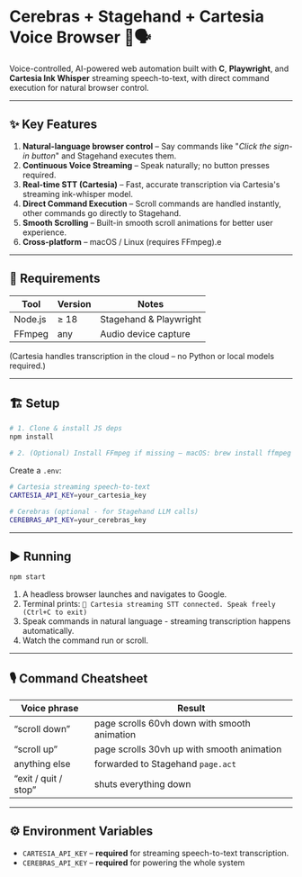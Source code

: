# Cerebras + Stagehand + Cartesia Voice Browser 🚀🗣️

Voice-controlled, AI-powered web automation built with **C**, **Playwright**, and **Cartesia Ink Whisper** streaming speech-to-text, with direct command execution for natural browser control.

---

## ✨ Key Features

1. **Natural-language browser control** – Say commands like "*Click the sign-in button*" and Stagehand executes them.
2. **Continuous Voice Streaming** – Speak naturally; no button presses required.
3. **Real-time STT (Cartesia)** – Fast, accurate transcription via Cartesia's streaming ink-whisper model.
4. **Direct Command Execution** – Scroll commands are handled instantly, other commands go directly to Stagehand.
5. **Smooth Scrolling** – Built-in smooth scroll animations for better user experience.
6. **Cross-platform** – macOS / Linux (requires FFmpeg).e


---

## 🔧 Requirements

| Tool | Version | Notes |
|------|---------|-------|
| Node.js | ≥ 18 | Stagehand & Playwright |
| FFmpeg  | any  | Audio device capture |

(Cartesia handles transcription in the cloud – no Python or local models required.)

---

## 🏗️  Setup

```bash
# 1. Clone & install JS deps
npm install

# 2. (Optional) Install FFmpeg if missing – macOS: brew install ffmpeg
```

Create a `.env`:

```bash
# Cartesia streaming speech-to-text
CARTESIA_API_KEY=your_cartesia_key

# Cerebras (optional - for Stagehand LLM calls)
CEREBRAS_API_KEY=your_cerebras_key
```

---

## ▶️  Running

```bash
npm start
```

1. A headless browser launches and navigates to Google.
2. Terminal prints: `🎤 Cartesia streaming STT connected. Speak freely (Ctrl+C to exit)`
3. Speak commands in natural language - streaming transcription happens automatically.
4. Watch the command run or scroll.

---

## 🎙️  Command Cheatsheet

| Voice phrase | Result |
|--------------|--------|
| “scroll down” | page scrolls 60vh down with smooth animation |
| “scroll up” | page scrolls 30vh up with smooth animation |
| anything else | forwarded to Stagehand `page.act` |
| “exit / quit / stop” | shuts everything down |

---

## ⚙️  Environment Variables

* `CARTESIA_API_KEY` – **required** for streaming speech-to-text transcription.
* `CEREBRAS_API_KEY` – **required** for powering the whole system 
